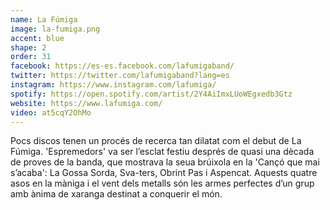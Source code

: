 ```yaml
---
name: La Fúmiga
image: la-fumiga.png
accent: blue
shape: 2
order: 31
facebook: https://es-es.facebook.com/lafumigaband/
twitter: https://twitter.com/lafumigaband?lang=es
instagram: https://www.instagram.com/lafumiga/
spotify: https://open.spotify.com/artist/2Y4AiImxLUoWEgxedb3Gtz
website: https://www.lafumiga.com/
video: at5cqY2OhMo
---
```


Pocs discos tenen un procés de recerca tan dilatat com el debut de La Fúmiga. 'Espremedors' va ser l’esclat festiu després de quasi una dècada de proves de la banda, que mostrava la seua brúixola en la 'Cançó que mai s’acaba': La Gossa Sorda, Sva-ters, Obrint Pas i Aspencat. Aquests quatre asos en la màniga i el vent dels metalls són les armes perfectes d’un grup amb ànima de xaranga destinat a conquerir el món.
